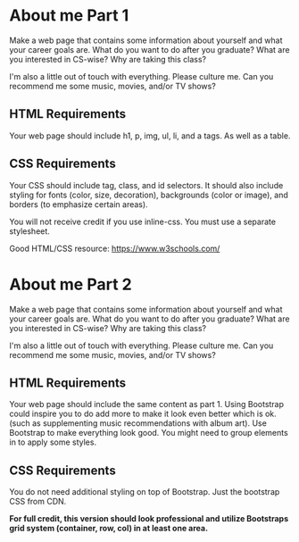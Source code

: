 # About me Part 1

Make a web page that contains some information about yourself and what your career goals are. What do you want to do after you graduate? What are you interested in CS-wise? Why are taking this class?

I'm also a little out of touch with everything. Please culture me. Can you recommend me some music, movies, and/or TV shows? 

## HTML Requirements
Your web page should include h1, p, img, ul, li, and a tags. As well as a table. 

## CSS Requirements
Your CSS should include tag, class, and id selectors. It should also include styling for fonts (color, size, decoration), backgrounds (color or image), and borders (to emphasize certain areas).

You will not receive credit if you use inline-css. You must use a separate stylesheet. 

Good HTML/CSS resource:  https://www.w3schools.com/


# About me Part 2

Make a web page that contains some information about yourself and what your career goals are. What do you want to do after you graduate? What are you interested in CS-wise? Why are taking this class?

I'm also a little out of touch with everything. Please culture me. Can you recommend me some music, movies, and/or TV shows?

## HTML Requirements
Your web page should include the same content as part 1. Using Bootstrap could inspire you to do add more to make it look even better which is ok. (such as supplementing music recommendations with album art). Use Bootstrap to make everything look good. You might need to group elements in  to apply some styles.
## CSS Requirements
You do not need additional styling on top of Bootstrap. Just the bootstrap CSS from CDN.

<strong>For full credit, this version should look professional and utilize Bootstraps grid system (container, row, col) in at least one area.</strong>
